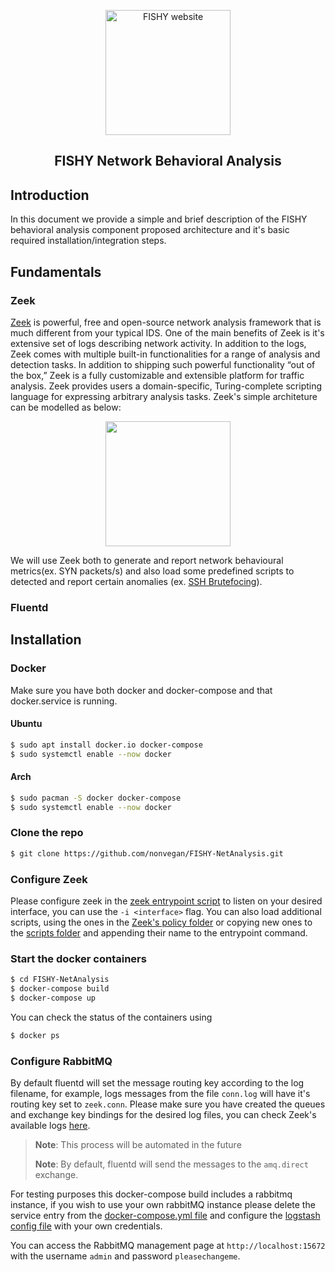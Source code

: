 <p align="center">
  <a href="https://fishy-project.eu" target="_blank"><img width=200 src="https://i.imgur.com/K06KiZV.png" alt="FISHY website"></a>
  <h2 align="center">FISHY Network Behavioral Analysis</h2>
</p>


## Introduction
In this document we provide a simple and brief description of the FISHY behavioral analysis component proposed architecture and it's basic required installation/integration steps.

## Fundamentals

### Zeek
[Zeek](https://zeek.org) is powerful, free and open-source network analysis framework that is much different from your typical IDS. One of the main benefits of Zeek is it's extensive set of logs describing network activity. In addition to the logs, Zeek comes with multiple built-in functionalities for a range of analysis and detection tasks. In addition to shipping such powerful functionality “out of the box,” Zeek is a fully customizable and extensible platform for traffic analysis. Zeek provides users a domain-specific, Turing-complete scripting language for expressing arbitrary analysis tasks. Zeek's simple architeture can be modelled as below:
<p align="center">
  <img width=200 src="https://i.imgur.com/l2fFc0Q.png">
</p>

We will use Zeek both to generate and report network behavioural metrics(ex. SYN packets/s) and also load some predefined scripts to detected and report certain anomalies (ex. [SSH Brutefocing](https://github.com/zeek/zeek/blob/master/scripts/policy/protocols/ssh/detect-bruteforcing.zeek)).

### Fluentd


## Installation

### Docker
Make sure you have both docker and docker-compose and that docker.service is running. 

#### Ubuntu
```sh
$ sudo apt install docker.io docker-compose
$ sudo systemctl enable --now docker
```
#### Arch
```sh
$ sudo pacman -S docker docker-compose
$ sudo systemctl enable --now docker
```
### Clone the repo

```sh
$ git clone https://github.com/nonvegan/FISHY-NetAnalysis.git
```
### Configure Zeek
Please configure zeek in the [zeek entrypoint script](builds/zeek/script.sh) to listen on your desired interface, you can use the ```-i <interface>``` flag. You can also load additional scripts, using the ones in the [Zeek's policy folder](https://github.com/zeek/zeek/tree/master/scripts/policy) or copying new ones to the [scripts folder](builds/zeek/scripts) and appending their name to the entrypoint command.

### Start the docker containers
```sh
$ cd FISHY-NetAnalysis
$ docker-compose build
$ docker-compose up
```
You can check the status of the containers using 
```sh
$ docker ps
```

### Configure RabbitMQ
By default fluentd will set the message routing key according to the log filename, for example, logs messages from the file ```conn.log``` will have it's routing key set to ```zeek.conn```. Please make sure you have created the queues and exchange key bindings for the desired log files, you can check Zeek's available logs [here](https://docs.zeek.org/en/master/script-reference/log-files.html).
> **Note**: This process will be automated in the future
>
> **Note**: By default, fluentd will send the messages to the ```amq.direct``` exchange.

For testing purposes this docker-compose build includes a rabbitmq instance, if you wish to use your own rabbitMQ instance please delete the service entry from the [docker-compose.yml file](docker-compose.yml) and configure the [logstash config file](builds/logstash/logstash.conf) with your own credentials. 

You can access the RabbitMQ management page at ```http://localhost:15672``` with the username ```admin``` and password ```pleasechangeme```.





